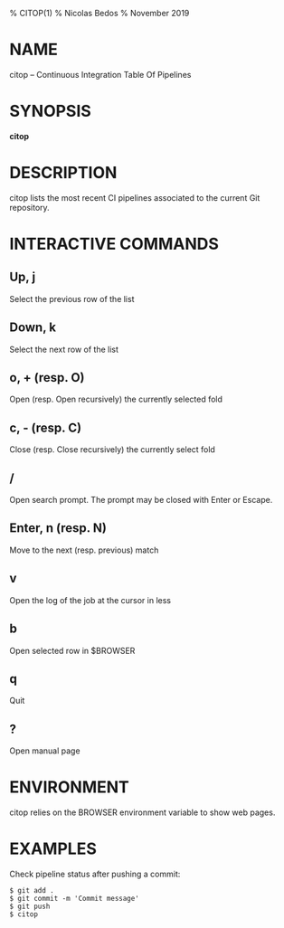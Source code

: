 % CITOP(1)
% Nicolas Bedos
% November 2019

# NAME
citop – Continuous Integration Table Of Pipelines

# SYNOPSIS
**citop**

# DESCRIPTION
citop lists the most recent CI pipelines associated to the current Git repository.

# INTERACTIVE COMMANDS
## Up, j
Select the previous row of the list

## Down, k
Select the next row of the list

## o, + (resp. O)
Open (resp. Open recursively) the currently selected fold

## c, - (resp. C)
Close (resp. Close recursively) the currently select fold

## /
Open search prompt. The prompt may be closed with Enter or Escape.

## Enter, n (resp. N)
Move to the next (resp. previous) match

## v
Open the log of the job at the cursor in less

## b
Open selected row in $BROWSER

## q
Quit

## ?
Open manual page

# ENVIRONMENT
citop relies on the BROWSER environment variable to show web pages.

# EXAMPLES

Check pipeline status after pushing a commit:
```
$ git add .
$ git commit -m 'Commit message'
$ git push
$ citop
```


